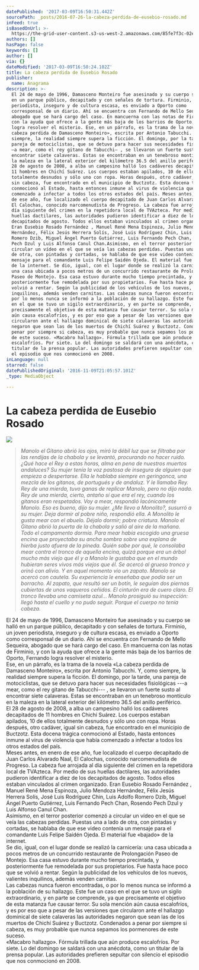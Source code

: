 ```yaml
---
datePublished: '2017-03-09T16:50:31.442Z'
sourcePath: _posts/2016-07-26-la-cabeza-perdida-de-eusebio-rosado.md
inFeed: true
isBasedOnUrl: >-
  https://the-grid-user-content.s3-us-west-2.amazonaws.com/85fe7f3c-02e3-4c48-82b9-9589d559d067.jpg
authors: []
hasPage: false
keywords: []
author: []
via: {}
dateModified: '2017-03-09T16:50:24.102Z'
title: La cabeza perdida de Eusebio Rosado
publisher:
  name: Anagrama
description: >-
  El 24 de mayo de 1996, Damasceno Monteiro fue asesinado y su cuerpo se halló
  en un parque público, decapitado y con señales de tortura. Firminio, un joven
  periodista, inseguro y de cultura escasa, es enviado a Oporto como
  corresponsal de un diario. Ahí se encuentra con Fernando de Mello Sequeira,
  abogado que se hará cargo del caso. En mancuerna con las notas de Firminio, y
  con la ayuda que ofrece a la gente más baja de los barrios de Oporto, Fernando
  logra resolver el misterio. Ese, en un párrafo, es la trama de la novela «La
  cabeza perdida de Damasceno Monteiro», escrita por Antonio Tabucchi. Y, como
  siempre, la realidad siempre supera la ficción. El domingo, por la tarde, una
  pareja de motociclistas, que se detuvo para hacer sus necesidades fisiológicas
  —a mear, como el rey gitano de Tabucchi— , se llevaron un fuerte susto al
  encontrar siete calaveras. Estas se encontraban en un tenebroso montículo en
  la maleza en la lateral exterior del kilómetro 36.5 del anillo periférico. El
  28 de agosto de 2008, a alba un campesino halló los cadáveres decapitados de
  11 hombres en Chichí Suárez. Los cuerpos estaban apilados, 10 de ellos
  totalmente desnudos y sólo uno con ropa. Horas después, otro cadáver, igual
  sin cabeza, fue encontrado en el municipio de Buctzotz. Esta docena trágica
  conmocionó al Estado, hasta entonces inmune al virus de violencia que había
  comenzado a infectar a todos los otros estados del país. Meses antes, en enero
  de ese año, fue localizado el cuerpo decapitado de Juan Carlos Alvarado Naal,
  El Calochas, conocido narcomenudista de Progreso. La cabeza fue arrojada al
  día siguiente del crimen en la repetidora local de TVAzteca. Por medio de sus
  huellas dactilares, las autoridades pudieron identificar a diez de los
  decapitados de agosto. Todos ellos estaban vinculados al crimen organizado.
  Eran Eusebio Rosado Fernández , Manuel René Mena Espinoza, Julio Mendoza
  Hernández, Félix Jesús Herrera Solís, José Luis Rodríguez Chin, Luis Adolfo
  Romero Dzib, Miguel Ángel Puerto Gutiérrez, Luis Fernando Pech Chan, Rosendo
  Pech Dzul y Luis Alfonso Canul Chan.Asimismo, en el terror posterior comenzó a
  circular un vídeo en el que se veía las cabezas perdidas. Puestas una a lado
  de otra, con pintadas y cortadas, se hablaba de que ese video contenía un
  mensaje para el comandante Luis Felipe Saidén Ojeda. El material fue «bajado»
  de la internet. Se dio, igual, con el lugar donde se realizó la carnicería:
  una casa ubicada a pocos metros de un concurrido restaurante de Prolongación
  Paseo de Montejo. Esa casa estuvo durante mucho tiempo precintada, y
  posteriormente fue remodelada por sus propietarios. Fue hasta hace poco que se
  volvió a rentar. Según la publicidad de los vehículos de los nuevos, valientes
  inquilinos, además venden carnitas. Las cabezas nunca fueron encontradas, o
  por lo menos nunca se informó a la población de su hallazgo. Este fue un caso
  en el que se tuvo un sigilo extraordinario, y en parte se comprende, ya que
  precisamente el objetivo de esta matanza fue causar terror. Su sola mención
  aún causa escalofríos, y es por eso que a pesar de las versiones que
  circularon ante el hallazgo dominical de siete calaveras las autoridades
  negaron que sean las de los muertos de Chichí Suárez y Buctzotz. Condenados a
  penar por siempre si cabeza, es muy probable que nunca sepamos los pormenores
  de este suceso. «Macabro hallazgo». Fórmula trillada que aún produce
  escalofríos. Por siete. Lo del domingo se saldará con una anécdota, como un
  titular de la prensa popular. Las autoridades prefieren sepultar con silencio
  el episodio que nos conmocionó en 2008.
inLanguage: null
starred: false
datePublishedOriginal: '2016-11-09T21:05:57.101Z'
_type: MediaObject

---
```

# La cabeza perdida de Eusebio Rosado
![](https://the-grid-user-content.s3-us-west-2.amazonaws.com/85fe7f3c-02e3-4c48-82b9-9589d559d067.jpg)

> _Manolo el Gitano abrió los ojos, miró la débil luz que se filtraba por las rendijas de la chabola y se levantó, procurando no hacer ruido. ¿Qué hace el Rey a estas horas, alma en pena de nuestros muertos andaluces? Su mujer tenía la voz pastosa de insegura de alguien que empieza a despertarse. Ella le hablaba siempre en geringonca, una mezcla de los gitanos, de portugués y de andaluz. Y le llamaba Rey. Rey de una mierda, tuvo ganas de replicar Manolo, pero no dijo nada. Rey de una mierda, cierto, antaño sí que era el rey, cuando los gitanos eran respetados. Voy a mear, respondió lacónicamente Manolo. Eso es bueno, dijo su mujer. ¿Me llevo a Monolito?, susurró a su mujer. Deja dormir al pobre niño, respondió ella. A Monolito le gusta mear con el abuelo. Déjalo dormir; pobre criatura. Manolo el Gitano abrió la puerta de la chabola y salió al aire de la mañana. Todo el campamento dormía. Para mear había escogido una gruesa encina que proyectaba su ancha sombra sobre una explana de hierba justo afuera de la pineda. Quién sabe por qué, le consolaba mear contra el tronco de aquella encina, quizá porque era un árbol mucho más viejo que él y a Manolo le gustaba que en el mundo hubieran seres vivos más viejos que él. Se acercó al grueso tronco y orinó con alivio. Y en aquel momento vio un zapato. Manolo se acercó con cautela. Su experiencia le enseñaba que podía ser un borracho. Al zapato, que resultó ser un botín, le seguían dos piernas cubiertas de unos vaqueros ceñidos. El cinturón era de cuero claro. El tronco llevaba una camiseta azul... Manolo prosiguió su inspección: llegó hasta el cuello y no pudo seguir. Porque el cuerpo no tenía cabeza._

El 24 de mayo de 1996, Damasceno Monteiro fue asesinado y su cuerpo se halló en un parque público, decapitado y con señales de tortura. Firminio, un joven periodista, inseguro y de cultura escasa, es enviado a Oporto como corresponsal de un diario. Ahí se encuentra con Fernando de Mello Sequeira, abogado que se hará cargo del caso. En mancuerna con las notas de Firminio, y con la ayuda que ofrece a la gente más baja de los barrios de Oporto, Fernando logra resolver el misterio.   
Ese, en un párrafo, es la trama de la novela «La cabeza perdida de Damasceno Monteiro», escrita por Antonio Tabucchi. Y, como siempre, la realidad siempre supera la ficción. El domingo, por la tarde, una pareja de motociclistas, que se detuvo para hacer sus necesidades fisiológicas ---a mear, como el rey gitano de Tabucchi--- , se llevaron un fuerte susto al encontrar siete calaveras. Estas se encontraban en un tenebroso montículo en la maleza en la lateral exterior del kilómetro 36.5 del anillo periférico.   
El 28 de agosto de 2008, a alba un campesino halló los cadáveres decapitados de 11 hombres en Chichí Suárez. Los cuerpos estaban apilados, 10 de ellos totalmente desnudos y sólo uno con ropa. Horas después, otro cadáver, igual sin cabeza, fue encontrado en el municipio de Buctzotz. Esta docena trágica conmocionó al Estado, hasta entonces inmune al virus de violencia que había comenzado a infectar a todos los otros estados del país.   
Meses antes, en enero de ese año, fue localizado el cuerpo decapitado de Juan Carlos Alvarado Naal, El Calochas, conocido narcomenudista de Progreso. La cabeza fue arrojada al día siguiente del crimen en la repetidora local de TVAzteca. Por medio de sus huellas dactilares, las autoridades pudieron identificar a diez de los decapitados de agosto. Todos ellos estaban vinculados al crimen organizado. Eran Eusebio Rosado Fernández , Manuel René Mena Espinoza, Julio Mendoza Hernández, Félix Jesús Herrera Solís, José Luis Rodríguez Chin, Luis Adolfo Romero Dzib, Miguel Ángel Puerto Gutiérrez, Luis Fernando Pech Chan, Rosendo Pech Dzul y Luis Alfonso Canul Chan.  
Asimismo, en el terror posterior comenzó a circular un vídeo en el que se veía las cabezas perdidas. Puestas una a lado de otra, con pintadas y cortadas, se hablaba de que ese video contenía un mensaje para el comandante Luis Felipe Saidén Ojeda. El material fue «bajado» de la internet.   
Se dio, igual, con el lugar donde se realizó la carnicería: una casa ubicada a pocos metros de un concurrido restaurante de Prolongación Paseo de Montejo. Esa casa estuvo durante mucho tiempo precintada, y posteriormente fue remodelada por sus propietarios. Fue hasta hace poco que se volvió a rentar. Según la publicidad de los vehículos de los nuevos, valientes inquilinos, además venden carnitas.   
Las cabezas nunca fueron encontradas, o por lo menos nunca se informó a la población de su hallazgo. Este fue un caso en el que se tuvo un sigilo extraordinario, y en parte se comprende, ya que precisamente el objetivo de esta matanza fue causar terror. Su sola mención aún causa escalofríos, y es por eso que a pesar de las versiones que circularon ante el hallazgo dominical de siete calaveras las autoridades negaron que sean las de los muertos de Chichí Suárez y Buctzotz. Condenados a penar por siempre si cabeza, es muy probable que nunca sepamos los pormenores de este suceso.   
«Macabro hallazgo». Fórmula trillada que aún produce escalofríos. Por siete. Lo del domingo se saldará con una anécdota, como un titular de la prensa popular. Las autoridades prefieren sepultar con silencio el episodio que nos conmocionó en 2008\.